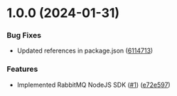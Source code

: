# 1.0.0 (2024-01-31)


### Bug Fixes

* Updated references in package.json ([6114713](https://github.com/kapetacom/sdk-nodejs-rabbitmq/commit/6114713e1cf65760a05c0fd3d0ef100eb2b7a4b9))


### Features

* Implemented RabbitMQ NodeJS SDK ([#1](https://github.com/kapetacom/sdk-nodejs-rabbitmq/issues/1)) ([e72e597](https://github.com/kapetacom/sdk-nodejs-rabbitmq/commit/e72e597ded44da60c69dc4f4ff0b42570edc3218))
